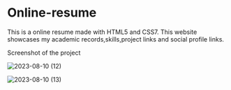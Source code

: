 # Online-resume
This is a online resume made with HTML5 and CSS7. This website showcases my academic records,skills,project links and social profile links.

Screenshot of the project


![2023-08-10 (12)](https://github.com/nehaSamipa8/Online-Resume/assets/112778133/294acb6a-f617-469e-81d5-5557806e36c4)

![2023-08-10 (13)](https://github.com/nehaSamipa8/Online-Resume/assets/112778133/14459017-2c49-43b9-91f8-76fc45e69ef4)
